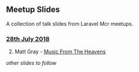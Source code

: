 ## Meetup Slides

A collection of talk slides from Laravel Mcr meetups.

### [28th July 2018](july-2018)

2. Matt Gray - [Music From The Heavens](https://slides.com/mattgrayisok/music-from-the-heavens#/7)

_other slides to follow_
